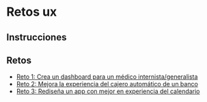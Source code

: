 # Retos ux

## Instrucciones




## Retos 

- [Reto 1: Crea un dashboard para un médico internista/generalista](/retos-ux/reto-1)
- [Reto 2: Mejora la experiencia del cajero automático de un banco](/retos-ux/reto-2)
- [Reto 3: Rediseña un app con mejor en experiencia del calendario](/retos-ux/reto-3)